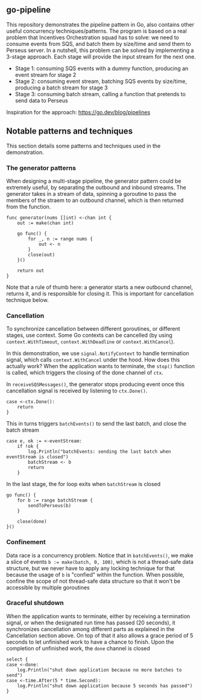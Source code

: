 ## go-pipeline

This repository demonstrates the pipeline pattern in Go, also contains other useful concurrency techniques/patterns.
The program is based on a real problem that Incentives Orchestration squad has to solve: we need to consume events from SQS, and batch them by size/time and send them to Perseus server.
In a nutshell, this problem can be solved by implementing a 3-stage approach. Each stage will provide the input stream for the next one.
- Stage 1: consuming SQS events with a dummy function, producing an event stream for stage 2 
- Stage 2: consuming event stream, batching SQS events by size/time, producing a batch stream for stage 3
- Stage 3: consuming batch stream, calling a function that pretends to send data to Perseus 

Inspiration for the approach: https://go.dev/blog/pipelines

## Notable patterns and techniques

This section details some patterns and techniques used in the demonstration.

### The generator patterns
When designing a multi-stage pipeline, the generator pattern could be extremely useful, by separating the outbound and inbound streams.
The generator takes in a stream of data, spinning a goroutine to pass the members of the straem to an outbound channel, which is then returned from the function.
```golang
func generator(nums []int) <-chan int {
    out := make(chan int)

    go func() {
        for _, n := range nums {
            out <- n
        }
        close(out)
    }()

    return out
}
```
Note that a rule of thumb here: a generator starts a new outbound channel, returns it, and is responsible for closing it. 
This is important for cancellation technique below.

### Cancellation
To synchronize cancellation between different goroutines, or different stages, use context.
Some Go contexts can be cancelled (by using `context.WithTimeout`, `context.WithDeadline` or `context.WithCancel`).

In this demonstration, we use `signal.NotifyContext` to handle termination signal, which calls `context.WithCancel` under the hood.
How does this actually work? When the application wants to terminate, the `stop()` function is called, which triggers the closing of the done channel of `ctx`.

In `receiveSQSMessages()`, the generator stops producing event once this cancellation signal is received by listening to `ctx.Done()`. 
```golang
case <-ctx.Done():
    return 
}
```

This in turns triggers `batchEvents()` to send the last batch, and close the batch stream
```golang
case e, ok := <-eventStream:
    if !ok {
        log.Println("batchEvents: sending the last batch when eventStream is closed")
        batchStream <- b
        return
    }
```

In the last stage, the for loop exits when `batchStream` is closed
```golang
go func() {
    for b := range batchStream {
        sendToPerseus(b)
    }

    close(done)
}()
```

### Confinement
Data race is a concurrency problem. 
Notice that in `batchEvents()`, we make a slice of events `b := make(batch, 0, 100)`, which is not a thread-safe data structure, but we never have to apply any locking technique for that because the usage of `b` is "confied" within the function.
When possible, confine the scope of not thread-safe data structure so that it won't be accessible by multiple goroutines

### Graceful shutdown
When the application wants to terminate, either by receiving a termination signal, or when the designated run time has passed (20 seconds), it synchronizes cancellation among different parts as explained in the Cancellation section above.
On top of that it also allows a grace period of 5 seconds to let unfinished work to have a chance to finish.
Upon the completion of unfinished work, the `done` channel is closed
```golang
select {
case <-done:
    log.Println("shut down application because no more batches to send")
case <-time.After(5 * time.Second):
    log.Println("shut down application because 5 seconds has passed")
}
```